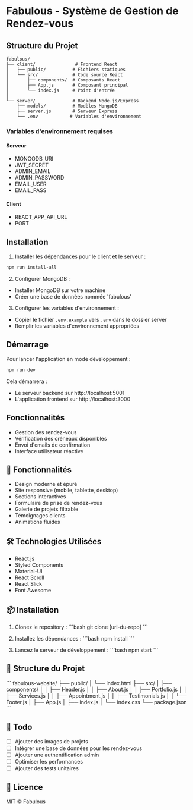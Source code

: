 # Fabulous - Système de Gestion de Rendez-vous

## Structure du Projet

```
fabulous/
├── client/               # Frontend React
│   ├── public/          # Fichiers statiques
│   └── src/             # Code source React
│       ├── components/  # Composants React
│       ├── App.js       # Composant principal
│       └── index.js     # Point d'entrée
│
└── server/              # Backend Node.js/Express
	├── models/          # Modèles MongoDB
	├── server.js        # Serveur Express
	└── .env            # Variables d'environnement
```
### Variables d'environnement requises

#### Serveur
- MONGODB_URI
- JWT_SECRET
- ADMIN_EMAIL
- ADMIN_PASSWORD
- EMAIL_USER
- EMAIL_PASS

#### Client
- REACT_APP_API_URL
- PORT

## Installation

1. Installer les dépendances pour le client et le serveur :
```bash
npm run install-all
```

2. Configurer MongoDB :
- Installer MongoDB sur votre machine
- Créer une base de données nommée 'fabulous'

3. Configurer les variables d'environnement :
- Copier le fichier `.env.example` vers `.env` dans le dossier server
- Remplir les variables d'environnement appropriées

## Démarrage

Pour lancer l'application en mode développement :

```bash
npm run dev
```

Cela démarrera :
- Le serveur backend sur http://localhost:5001
- L'application frontend sur http://localhost:3000

## Fonctionnalités

- Gestion des rendez-vous
- Vérification des créneaux disponibles
- Envoi d'emails de confirmation
- Interface utilisateur réactive

## 🚀 Fonctionnalités

- Design moderne et épuré
- Site responsive (mobile, tablette, desktop)
- Sections interactives
- Formulaire de prise de rendez-vous
- Galerie de projets filtrable
- Témoignages clients
- Animations fluides

## 🛠️ Technologies Utilisées

- React.js
- Styled Components
- Material-UI
- React Scroll
- React Slick
- Font Awesome

## 📦 Installation

1. Clonez le repository :
\`\`\`bash
git clone [url-du-repo]
\`\`\`

2. Installez les dépendances :
\`\`\`bash
npm install
\`\`\`

3. Lancez le serveur de développement :
\`\`\`bash
npm start
\`\`\`

## 🎨 Structure du Projet

\`\`\`
fabulous-website/
├── public/
│   └── index.html
├── src/
│   ├── components/
│   │   ├── Header.js
│   │   ├── About.js
│   │   ├── Portfolio.js
│   │   ├── Services.js
│   │   ├── Appointment.js
│   │   ├── Testimonials.js
│   │   └── Footer.js
│   ├── App.js
│   ├── index.js
│   └── index.css
└── package.json
\`\`\`

## 📝 Todo

- [ ] Ajouter des images de projets
- [ ] Intégrer une base de données pour les rendez-vous
- [ ] Ajouter une authentification admin
- [ ] Optimiser les performances
- [ ] Ajouter des tests unitaires

## 📄 Licence

MIT © Fabulous
